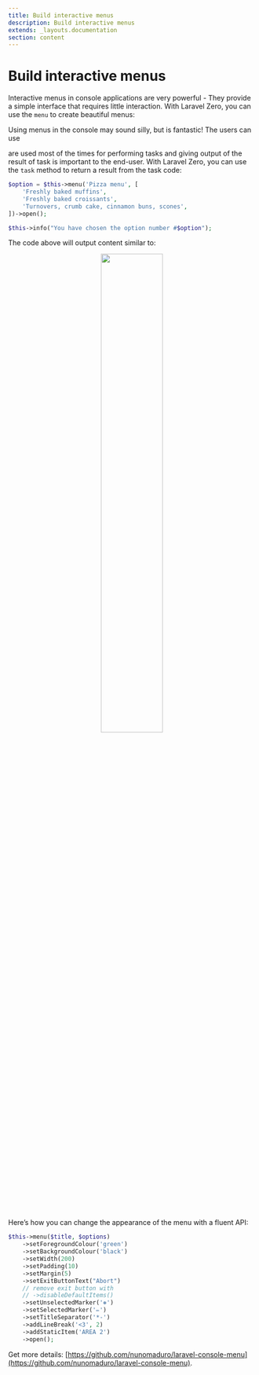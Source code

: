 ```yaml
---
title: Build interactive menus
description: Build interactive menus
extends: _layouts.documentation
section: content
---
```


# Build interactive menus

Interactive menus in console applications are very powerful - They
provide a simple interface that requires little interaction. With Laravel
Zero, you can use the `menu` to create beautiful menus:

Using menus in the console may sound silly, but is fantastic! The users
can use

are used most of the times for performing tasks and giving output
of the result of task is important to the end-user. With Laravel Zero, you can use
the `task` method to return a result from the task code:

```php
$option = $this->menu('Pizza menu', [
    'Freshly baked muffins',
    'Freshly baked croissants',
    'Turnovers, crumb cake, cinnamon buns, scones',
])->open();

$this->info("You have chosen the option number #$option");
```

The code above will output content similar to:
<p align="center">
    <img src="https://raw.githubusercontent.com/nunomaduro/laravel-console-menu/master/docs/example.png" width="50%">
</p>

Here’s how you can change the appearance of the menu with a fluent API:

```php
$this->menu($title, $options)
    ->setForegroundColour('green')
    ->setBackgroundColour('black')
    ->setWidth(200)
    ->setPadding(10)
    ->setMargin(5)
    ->setExitButtonText("Abort")
    // remove exit button with
    // ->disableDefaultItems()
    ->setUnselectedMarker('❅')
    ->setSelectedMarker('✏')
    ->setTitleSeparator('*-')
    ->addLineBreak('<3', 2)
    ->addStaticItem('AREA 2')
    ->open();
```

Get more details: [https://github.com/nunomaduro/laravel-console-menu](https://github.com/nunomaduro/laravel-console-menu).
